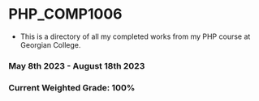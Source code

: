 # PHP_COMP1006

- This is a directory of all my completed works from my PHP course at Georgian College.

### May 8th 2023 - August 18th 2023

### Current Weighted Grade: 100%
